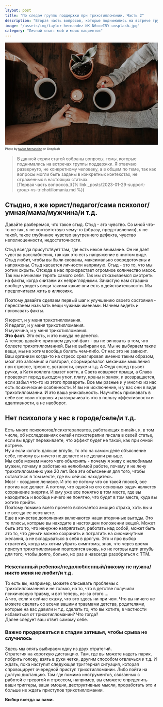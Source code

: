 ```yaml
---
layout: post
title: "По следам группы поддержки при трихотилломании. Часть 2"
description: "Вторая часть вопросов, которые поднимались на встрече группы поддержки людей страдающих трихотилломанией"
image: "/assets/img/taylor-hernandez-NK-N6coeI5Y-unsplash.jpg"
category: "Личный опыт: мой и моих пациентов"
---
```

<img 
    src="/assets/img/taylor-hernandez-NK-N6coeI5Y-unsplash.jpg" 
    alt="По следам группы поддержки при трихотилломании. Часть 2"
    class="mb-0">
<sup><sub>
Photo by <a href="https://unsplash.com/es/@taylormae" rel="nofollow" >taylor hernandez</a> on Unsplash
</sub></sup>

> В данной серии статей собраны вопросы, темы, которые поднимались на встречах группы поддержки.
> Я отвечаю развернуто, не конкретному человеку, а в общем по теме, так как вопросы могли быть заданы 
> в конкретных контекстах, не отраженных в настоящих статьях.   
> [Первая часть вопросов.]({% link _posts/2023-01-29-support-group-vs-trichotillomania.md  %})

## Стыдно, я же юрист/педагог/сама психолог/умная/мама/мужчина/и т.д.

Давайте разберемся, что такое стыд. Стыд - это чувство. Со мной что-то не так, я не соответствую чему-то 
(образу, представлению), я не такой, такое глубинное чувство внутреннего дефекта, чувство неполноценности, недостаточности. 

Стыд всегда присутствует там, где есть некое внимание. Он не дает чувства расслабления, так как это 
есть напряжение в чистом виде. Стыд любит, чтобы вы были скованы, максимально сосредоточены и напряжены. 
Стыд касается личности напрямую. Стыд - это то, что мы хотим скрыть.
Отсюда в нас произрастает огромное количество масок. Так мы начинаем терять самого себя. Так мы отказываемся 
смотреть на факты, когда считаем их неприглядными.
Зачастую нам страшно вообще увидеть вещи такими какие они есть в действительности. Мы предпочитаем жить в иллюзиях.

Поэтому давайте сделаем первый шаг к улучшению своего состояния - перестанем называть вещи чужими именами. 
Начнем видеть и признавать факты.

Я юрист, и у меня трихотилломания.  
Я педагог, и у меня трихотилломания.  
Я мужчина, и у меня трихотилломания.  
**Это факт.**
Это есть, и это никуда не денется.  
А теперь давайте признаем другой факт - вы не виноваты в том, что болеете трихотилломанией. Вы не выбирали ее. 
Мы не выбираем такие вещи, мы не хотим вообще болеть чем-либо. От нас это не зависит.  
Ваш организм когда-то на стресс среагировал именно таким образом, мозг это запомнил и повторил, сформировался 
механизм мышления при стрессе, тревоге, усталости, скуке и т.д.
А Федя сосед грызет ручки, а Катя коллега грызет ногти, а Света ковыряет прыщи, а Слава проверяет перед выходом утюг, 
плиту, краны и замок, и возвращается, если забыл что-то из этого проверить.
Все мы разные и у многих из нас есть психические особенности. И вы не исключение, и у вас они в виде трихотилломании. 
И это ваша уникальность. Научитесь признавать в себе все свои стороны и разворачивать это в пользу эффективности и 
адаптивности, а не наоборот.

## Нет психолога у нас в городе/селе/и т.д.

Есть много психологов/психотерапевтов, работающих онлайн, я, в том числе, об исследованиях онлайн психотерапии 
писала в своей статье, если вы вдруг переживаете, что эффект будет не такой, как при очной встрече.  
Ну а если копать дальше вглубь, то это на самом деле объяснение себе, почему вы ничего не делаете и не делали раньше.  
Мы себе можем много чего объяснять - почему я живу с нелюбимым мужем, почему я работаю на нелюбимой работе, почему я 
не лечу трихотилломанию уже 20 лет. Все эти объяснения для того, чтобы оставаться в том месте, где вы сейчас находитесь.  
Мозг - создание ленивое. И это не потому что он такой плохой, все против нас делает. А потому, что одной из его основных задач 
является сохранение энергии. И ему уже все понятно в том месте, где вы находитесь и вообще ничего не понятно, 
что будет в том месте, куда вы хотите прийти.  
Поэтому помимо всего прочего включается эмоция страха, хоть вы и не всегда ее осознаете.  
Еще в качестве дополнения включаются наши вторичные выгоды. Это те плюсы, которые вы находите в настоящем положении вещей. 
Может быть это то, что ненужно напрягаться, работать над собой, может быть это то, что деньги можно сохранить и 
потратить на сиюминутные желания, а не вкладываться в себя в долгую.
Это и про выбор стратегий, когда мы хотим убрать симптомы, зная, что через время приступ трихотилломании повторится 
вновь, но не готовы идти вглубь для того, чтобы долго, больно, но раз и навсегда разобраться с ТТМ.  

### Нежеланный ребенок/недолюбленный/никому не нужна/никто меня не любит/и т.д.

То есть вы, например, можете списывать  проблемы с трихотилломанией и не только, на то, что в детстве получили 
психическую травму, и вот теперь, из-за этого….  
А что, если я сейчас скажу, что это здесь ни при чем. Что вы ничего не можете сделать со всеми вашими травмами детства, родителями, 
которые на вас давили и т.д. сделать то, что вы хотите, в частности избавиться от трихотилломании?
Что тогда?  
Далее следует ваш ответ самому себе.  

### Важно продержаться в стадии затишья, чтобы срыва не случилось

Здесь мы опять выбираем одну из двух стратегий.  
Стратегия на короткую дистанцию. Там, где вы можете надеть парик, побрить голову, взять в руки четки, 
другим способом отвлечься и т.д. И ждать, пока наступит следующая триггерная ситуация, которая спровоцирует 
очередной приступ трихотилломании. Либо пойти на долгую дистанцию. Там где помимо инструментов, связанных 
с работой с тревогой и стрессом, например, вы сможете определить ваши триггеры, ваши эмоции, деструктивные мысли, 
проработать это и больше не ждать приступов трихотилломании.  

**Выбор всегда за вами.**
















